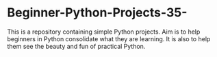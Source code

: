 # Beginner-Python-Projects-35-
This is a repository containing simple Python projects. Aim is to help beginners in Python consolidate what they are learning. It is also to help them see the beauty and fun of practical Python.
